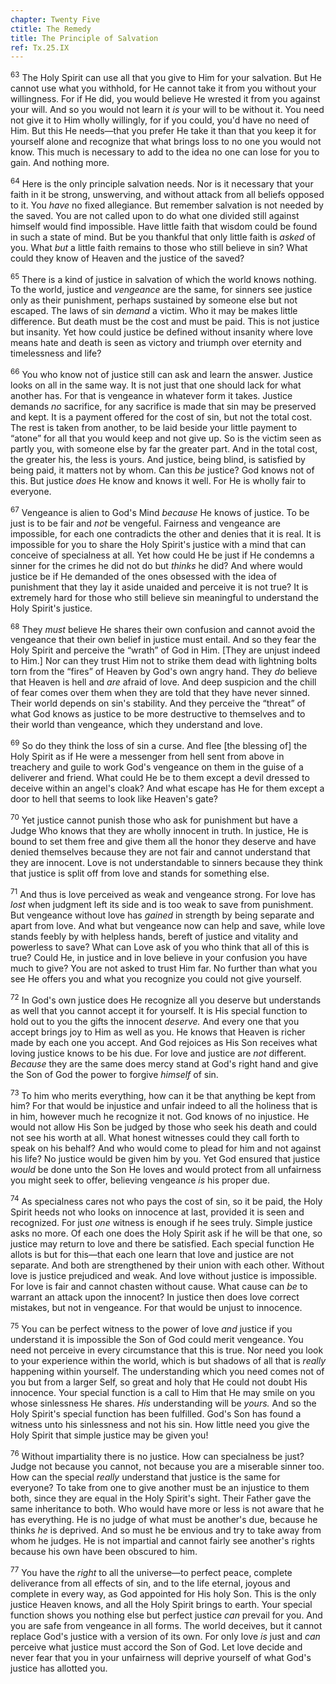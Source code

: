 ```yaml
---
chapter: Twenty Five
ctitle: The Remedy
title: The Principle of Salvation
ref: Tx.25.IX
---
```


<sup>63</sup> The Holy Spirit can use all that you give to Him for your salvation.
But He cannot use what you withhold, for He cannot take it from you
without your willingness. For if He did, you would believe He wrested it
from you against your will. And so you would not learn it *is* your will
to be without it. You need not give it to Him wholly willingly, for if
you could, you'd have no need of Him. But this He needs—that you prefer
He take it than that you keep it for yourself alone and recognize that
what brings loss to no one you would not know. This much is necessary to
add to the idea no one can lose for you to gain. And nothing more.

<sup>64</sup> Here is the only principle salvation needs. Nor is it necessary that
your faith in it be strong, unswerving, and without attack from all
beliefs opposed to it. You *have* no fixed allegiance. But remember
salvation is not needed by the saved. You are not called upon to do what
one divided still against himself would find impossible. Have little
faith that wisdom could be found in such a state of mind. But be you
thankful that only little faith is *asked* of you. What *but* a little
faith remains to those who still believe in sin? What could they know of
Heaven and the justice of the saved?

<sup>65</sup> There is a kind of justice in salvation of which the world knows
nothing. To the world, justice and *vengeance* are the same, for sinners
see justice only as their punishment, perhaps sustained by someone else
but not escaped. The laws of sin *demand* a victim. Who it may be makes
little difference. But death must be the cost and must be paid. This is
not justice but insanity. Yet how could justice be defined without
insanity where love means hate and death is seen as victory and triumph
over eternity and timelessness and life?

<sup>66</sup> You who know not of justice still can ask and learn the answer.
Justice looks on all in the same way. It is not just that one should
lack for what another has. For that is vengeance in whatever form it
takes. Justice demands *no* sacrifice, for any sacrifice is made that
sin may be preserved and kept. It is a payment offered for the cost of
sin, but not the total cost. The rest is taken from another, to be laid
beside your little payment to “atone” for all that you would keep and
not give up. So is the victim seen as partly you, with someone else by
far the greater part. And in the total cost, the greater his, the less
is yours. And justice, being blind, is satisfied by being paid, it
matters not by whom. Can this *be* justice? God knows not of this. But
justice *does* He know and knows it well. For He is wholly fair to
everyone.

<sup>67</sup> Vengeance is alien to God's Mind *because* He knows of justice. To be
just is to be fair and *not* be vengeful. Fairness and vengeance are
impossible, for each one contradicts the other and denies that it is
real. It is impossible for you to share the Holy Spirit's justice with a
mind that can conceive of specialness at all. Yet how could He be just
if He condemns a sinner for the crimes he did not do but *thinks* he
did? And where would justice be if He demanded of the ones obsessed with
the idea of punishment that they lay it aside unaided and perceive it is
not true? It is extremely hard for those who still believe sin
meaningful to understand the Holy Spirit's justice.

<sup>68</sup> They *must* believe He shares their own confusion and cannot avoid
the vengeance that their own belief in justice must entail. And so they
fear the Holy Spirit and perceive the “wrath” of God in Him. \[They are
unjust indeed to Him.\] Nor can they trust Him not to strike them dead
with lightning bolts torn from the “fires” of Heaven by God's own angry
hand. They *do* believe that Heaven is hell and *are* afraid of love.
And deep suspicion and the chill of fear comes over them when they are
told that they have never sinned. Their world depends on sin's
stability. And they perceive the “threat” of what God knows as justice
to be more destructive to themselves and to their world than vengeance,
which they understand and love.

<sup>69</sup> So do they think the loss of sin a curse. And flee \[the blessing
of\] the Holy Spirit as if He were a messenger from hell sent from above
in treachery and guile to work God's vengeance on them in the guise of a
deliverer and friend. What could He be to them except a devil dressed to
deceive within an angel's cloak? And what escape has He for them except
a door to hell that seems to look like Heaven's gate?

<sup>70</sup> Yet justice cannot punish those who ask for punishment but have a
Judge Who knows that they are wholly innocent in truth. In justice, He
is bound to set them free and give them all the honor they deserve and
have denied themselves because they are not fair and cannot understand
that they are innocent. Love is not understandable to sinners because
they think that justice is split off from love and stands for something
else.

<sup>71</sup> And thus is love perceived as weak and vengeance strong. For love has
*lost* when judgment left its side and is too weak to save from
punishment. But vengeance without love has *gained* in strength by being
separate and apart from love. And what but vengeance now can help and
save, while love stands feebly by with helpless hands, bereft of justice
and vitality and powerless to save? What can Love ask of you who think
that all of this is true? Could He, in justice and in love believe in
your confusion you have much to give? You are not asked to trust Him
far. No further than what you see He offers you and what you recognize
you could not give yourself.

<sup>72</sup> In God's own justice does He recognize all you deserve but
understands as well that you cannot accept it for yourself. It is His
special function to hold out to you the gifts the innocent *deserve.*
And every one that you accept brings joy to Him as well as you. He knows
that Heaven is richer made by each one you accept. And God rejoices as
His Son receives what loving justice knows to be his due. For love and
justice are *not* different. *Because* they are the same does mercy
stand at God's right hand and give the Son of God the power to forgive
*himself* of sin.

<sup>73</sup> To him who merits everything, how can it be that anything be kept
from him? For that would be injustice and unfair indeed to all the
holiness that is in him, however much he recognize it not. God knows of
no injustice. He would not allow His Son be judged by those who seek his
death and could not see his worth at all. What honest witnesses could
they call forth to speak on his behalf? And who would come to plead for
him and not against his life? No justice would be given him by you. Yet
God ensured that justice *would* be done unto the Son He loves and would
protect from all unfairness you might seek to offer, believing vengeance
*is* his proper due.

<sup>74</sup> As specialness cares not who pays the cost of sin, so it be paid, the
Holy Spirit heeds not who looks on innocence at last, provided it is
seen and recognized. For just *one* witness is enough if he sees truly.
Simple justice asks no more. Of each one does the Holy Spirit ask if he
will be that one, so justice may return to love and there be satisfied.
Each special function He allots is but for this—that each one learn that
love and justice are not separate. And both are strengthened by their
union with each other. Without love is justice prejudiced and weak. And
love without justice is impossible. For love is fair and cannot chasten
without cause. What cause can *be* to warrant an attack upon the
innocent? In justice then does love correct mistakes, but not in
vengeance. For that would be unjust to innocence.

<sup>75</sup> You can be perfect witness to the power of love *and* justice if you
understand it is impossible the Son of God could merit vengeance. You
need not perceive in every circumstance that this is true. Nor need you
look to your experience within the world, which is but shadows of all
that is *really* happening within yourself. The understanding which you
need comes not of you but from a larger Self, so great and holy that He
could not doubt His innocence. Your special function is a call to Him
that He may smile on you whose sinlessness He shares. *His*
understanding will be *yours.* And so the Holy Spirit's special function
has been fulfilled. God's Son has found a witness unto his sinlessness
and not his sin. How little need you give the Holy Spirit that simple
justice may be given you!

<sup>76</sup> Without impartiality there is no justice. How can specialness be
just? Judge not because you cannot, not because you are a miserable
sinner too. How can the special *really* understand that justice is the
same for everyone? To take from one to give another must be an injustice
to them both, since they are equal in the Holy Spirit's sight. Their
Father gave the same inheritance to both. Who would have more or less is
not aware that he has everything. He is no judge of what must be
another's due, because he thinks *he* is deprived. And so must he be
envious and try to take away from whom he judges. He is not impartial
and cannot fairly see another's rights because his own have been
obscured to him.

<sup>77</sup> You have the *right* to all the universe—to perfect peace, complete
deliverance from all effects of sin, and to the life eternal, joyous and
complete in every way, as God appointed for His holy Son. This is the
only justice Heaven knows, and all the Holy Spirit brings to earth. Your
special function shows you nothing else but perfect justice *can*
prevail for you. And you are safe from vengeance in all forms. The world
deceives, but it cannot replace God's justice with a version of its own.
For only love *is* just and *can* perceive what justice must accord the
Son of God. Let love decide and never fear that you in your unfairness
will deprive yourself of what God's justice has allotted you.


